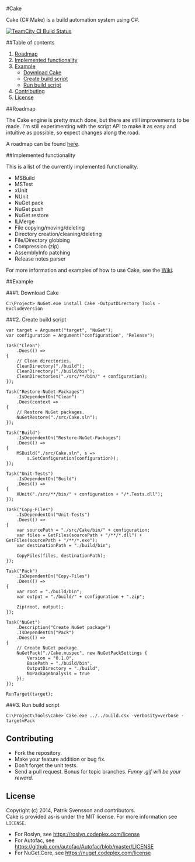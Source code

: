 #Cake

Cake (C# Make) is a build automation system using C#.

[![TeamCity CI Build Status](http://builds.nullreferenceexception.se/app/rest/builds/buildType:id:Cake_Continuous/statusIcon)](http://builds.nullreferenceexception.se/viewType.html?buildTypeId=Cake_Continuous&guest=1)

##Table of contents

1. [Roadmap](https://github.com/cake-build/cake#roadmap)
2. [Implemented functionality](https://github.com/cake-build/cake#implemented-functionality)
3. [Example](https://github.com/cake-build/cake#example)
    - [Download Cake](https://github.com/cake-build/cake#1-download-cake)
    - [Create build script](https://github.com/cake-build/cake#2-create-build-script)
    - [Run build script](https://github.com/cake-build/cake#3-run-build-script)
4. [Contributing](https://github.com/cake-build/cake#contributing)
5. [License](https://github.com/cake-build/cake#license)

##Roadmap

The Cake engine is pretty much done, but there are still improvements to be made. I'm still experimenting with the script API to make it as easy and intuitive as possible, so expect changes along the road.

A roadmap can be found [here](https://github.com/cake-build/cake/issues/milestones).

##Implemented functionality

This is a list of the currently implemented functionality.

* MSBuild
* MSTest
* xUnit
* NUnit
* NuGet pack
* NuGet push
* NuGet restore
* ILMerge
* File copying/moving/deleting
* Directory creation/cleaning/deleting
* File/Directory globbing
* Compression (zip)
* AssemblyInfo patching
* Release notes parser

For more information and examples of how to use Cake, see the [Wiki](https://github.com/cake-build/cake/wiki). 

##Example

###1. Download Cake

```Batchfile
C:\Project> NuGet.exe install Cake -OutputDirectory Tools -ExcludeVersion
```

###2. Create build script

```CSharp
var target = Argument("target", "NuGet");
var configuration = Argument("configuration", "Release");

Task("Clean")
    .Does(() =>
{
    // Clean directories.
    CleanDirectory("./build");
    CleanDirectory("./build/bin");
    CleanDirectories("./src/**/bin/" + configuration);
});

Task("Restore-NuGet-Packages")
    .IsDependentOn("Clean")
    .Does(context =>
{
    // Restore NuGet packages.
    NuGetRestore("./src/Cake.sln");    
});

Task("Build")
    .IsDependentOn("Restore-NuGet-Packages")
    .Does(() =>
{
    MSBuild("./src/Cake.sln", s => 
        s.SetConfiguration(configuration));
});

Task("Unit-Tests")
    .IsDependentOn("Build")
    .Does(() =>
{
    XUnit("./src/**/bin/" + configuration + "/*.Tests.dll");
});

Task("Copy-Files")
    .IsDependentOn("Unit-Tests")
    .Does(() =>
{
    var sourcePath = "./src/Cake/bin/" + configuration;    
    var files = GetFiles(sourcePath + "/**/*.dll") + GetFiles(sourcePath + "/**/*.exe");
    var destinationPath = "./build/bin";

    CopyFiles(files, destinationPath);
});

Task("Pack")
    .IsDependentOn("Copy-Files")
    .Does(() =>
{   
    var root = "./build/bin";
    var output = "./build/" + configuration + ".zip";

    Zip(root, output);
});

Task("NuGet")
    .Description("Create NuGet package")
    .IsDependentOn("Pack")
    .Does(() =>
{
    // Create NuGet package.
    NuGetPack("./Cake.nuspec", new NuGetPackSettings {
        Version = "0.1.0",
        BasePath = "./build/bin",
        OutputDirectory = "./build",
        NoPackageAnalysis = true
    });
});

RunTarget(target);
```

###3. Run build script

```
C:\Project\Tools\Cake> Cake.exe ../../build.csx -verbosity=verbose -target=Pack
```

## Contributing

* Fork the repository.
* Make your feature addition or bug fix.
* Don't forget the unit tests.
* Send a pull request. Bonus for topic branches. *Funny .gif will be your reward.*

## License

Copyright (c) 2014, Patrik Svensson and contributors.   
Cake is provided as-is under the MIT license. For more information see `LICENSE`.

* For Roslyn, see https://roslyn.codeplex.com/license
* For Autofac, see https://github.com/autofac/Autofac/blob/master/LICENSE
* For NuGet.Core, see https://nuget.codeplex.com/license


